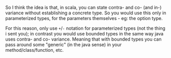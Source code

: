 So I think the idea is that, in scala, you can state contra- and co- (and in-)
variance without establishing a concrete type. So you would use this only in
parameterized types, for the parameters themselves - eg: the option type.

For this reason, only use `+`/`-` notation for parameterized types (not the thing i
sent you); in contrast you would use bounded types in the same way java uses contra-
and co- variance. Meaning that with bounded types you can pass around some "generic"
(in the java sense) in your method/class/function, etc.

